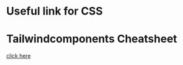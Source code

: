 # Useful link for CSS
# Tailwindcomponents Cheatsheet
  [click here](https://tailwindcomponents.com/cheatsheet/)



